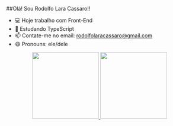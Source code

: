 ##Olá! Sou Rodolfo Lara Cassaro!!

- 💻 Hoje trabalho com Front-End
- 🌱 Estudando TypeScript
- 📫 Contate-me no email: rodolfolaracassaro@gmail.com
- 😄 Pronouns: ele/dele

<div align="center">
  <a href="https://github.com/rodolfolarac">
  <img height="180em" src="https://github-readme-stats.vercel.app/api?username=rodolfolarac&show_icons=true&theme=dracula&include_all_commits=true&count_private=true"/>
  <img height="180em" src="https://github-readme-stats.vercel.app/api/top-langs/?username=rodolfolarac&layout=compact&langs_count=7&theme=dracula"/>
</div>
